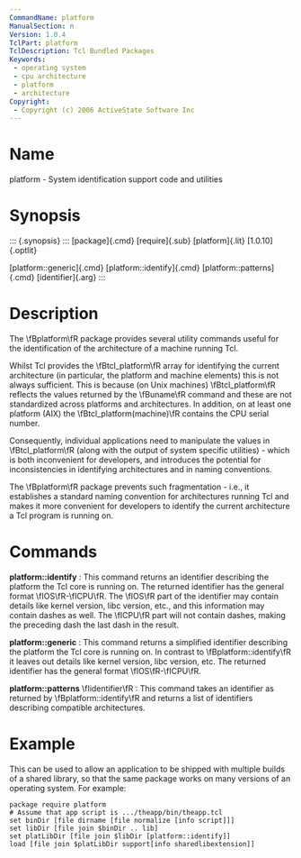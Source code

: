 ```yaml
---
CommandName: platform
ManualSection: n
Version: 1.0.4
TclPart: platform
TclDescription: Tcl Bundled Packages
Keywords:
 - operating system
 - cpu architecture
 - platform
 - architecture
Copyright:
 - Copyright (c) 2006 ActiveState Software Inc
---
```


# Name

platform - System identification support code and utilities

# Synopsis

::: {.synopsis} :::
[package]{.cmd} [require]{.sub} [platform]{.lit} [1.0.10]{.optlit}

[platform::generic]{.cmd}
[platform::identify]{.cmd}
[platform::patterns]{.cmd} [identifier]{.arg}
:::

# Description

The \fBplatform\fR package provides several utility commands useful for the identification of the architecture of a machine running Tcl.

Whilst Tcl provides the \fBtcl_platform\fR array for identifying the current architecture (in particular, the platform and machine elements) this is not always sufficient. This is because (on Unix machines) \fBtcl_platform\fR reflects the values returned by the \fBuname\fR command and these are not standardized across platforms and architectures. In addition, on at least one platform (AIX) the \fBtcl_platform(machine)\fR contains the CPU serial number.

Consequently, individual applications need to manipulate the values in \fBtcl_platform\fR (along with the output of system specific utilities) - which is both inconvenient for developers, and introduces the potential for inconsistencies in identifying architectures and in naming conventions.

The \fBplatform\fR package prevents such fragmentation - i.e., it establishes a standard naming convention for architectures running Tcl and makes it more convenient for developers to identify the current architecture a Tcl program is running on.

# Commands

**platform::identify**
: This command returns an identifier describing the platform the Tcl core is running on. The returned identifier has the general format \fIOS\fR-\fICPU\fR. The \fIOS\fR part of the identifier may contain details like kernel version, libc version, etc., and this information may contain dashes as well.  The \fICPU\fR part will not contain dashes, making the preceding dash the last dash in the result.

**platform::generic**
: This command returns a simplified identifier describing the platform the Tcl core is running on. In contrast to \fBplatform::identify\fR it leaves out details like kernel version, libc version, etc. The returned identifier has the general format \fIOS\fR-\fICPU\fR.

**platform::patterns** \fIidentifier\fR
: This command takes an identifier as returned by \fBplatform::identify\fR and returns a list of identifiers describing compatible architectures.


# Example

This can be used to allow an application to be shipped with multiple builds of a shared library, so that the same package works on many versions of an operating system. For example:

```
package require platform
# Assume that app script is .../theapp/bin/theapp.tcl
set binDir [file dirname [file normalize [info script]]]
set libDir [file join $binDir .. lib]
set platLibDir [file join $libDir [platform::identify]]
load [file join $platLibDir support[info sharedlibextension]]
```

